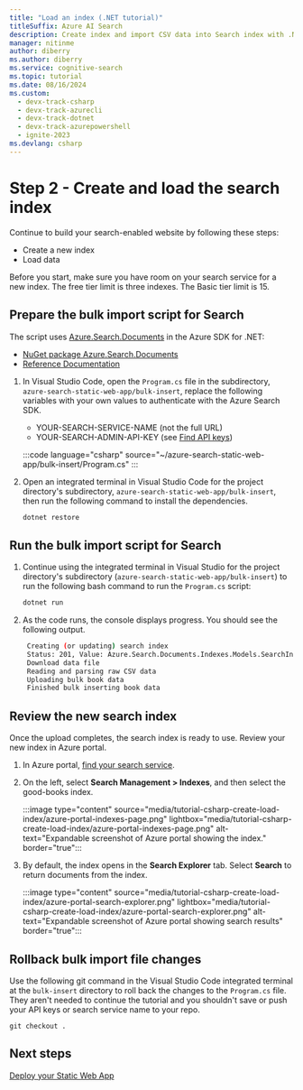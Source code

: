 ```yaml
---
title: "Load an index (.NET tutorial)"
titleSuffix: Azure AI Search
description: Create index and import CSV data into Search index with .NET.
manager: nitinme
author: diberry
ms.author: diberry
ms.service: cognitive-search
ms.topic: tutorial
ms.date: 08/16/2024
ms.custom:
  - devx-track-csharp
  - devx-track-azurecli
  - devx-track-dotnet
  - devx-track-azurepowershell
  - ignite-2023
ms.devlang: csharp
---
```


# Step 2 - Create and load the search index

Continue to build your search-enabled website by following these steps:

- Create a new index
- Load data

Before you start, make sure you have room on your search service for a new index. The free tier limit is three indexes. The Basic tier limit is 15.

## Prepare the bulk import script for Search

The script uses [Azure.Search.Documents](https://www.nuget.org/packages/Azure.Search.Documents/) in the Azure SDK for .NET:

- [NuGet package Azure.Search.Documents](https://www.nuget.org/packages/Azure.Search.Documents/)
- [Reference Documentation](/dotnet/api/overview/azure/search)

1. In Visual Studio Code, open the `Program.cs` file in the subdirectory, `azure-search-static-web-app/bulk-insert`, replace the following variables with your own values to authenticate with the Azure Search SDK.

   - YOUR-SEARCH-SERVICE-NAME (not the full URL)
   - YOUR-SEARCH-ADMIN-API-KEY (see [Find API keys](search-security-api-keys.md#find-existing-keys))

    :::code language="csharp" source="~/azure-search-static-web-app/bulk-insert/Program.cs" :::

1. Open an integrated terminal in Visual Studio Code for the project directory's subdirectory, `azure-search-static-web-app/bulk-insert`, then run the following command to install the dependencies. 

    ```bash
    dotnet restore
    ```

## Run the bulk import script for Search

1. Continue using the integrated terminal in Visual Studio for the project directory's subdirectory (`azure-search-static-web-app/bulk-insert`) to run the following bash command to run the `Program.cs` script:

    ```bash
    dotnet run
    ```

1. As the code runs, the console displays progress. You should see the following output.

   ```bash
    Creating (or updating) search index
    Status: 201, Value: Azure.Search.Documents.Indexes.Models.SearchIndex
    Download data file
    Reading and parsing raw CSV data
    Uploading bulk book data
    Finished bulk inserting book data
    ```

## Review the new search index

Once the upload completes, the search index is ready to use. Review your new index in Azure portal.

1. In Azure portal, [find your search service](https://portal.azure.com/#blade/HubsExtension/BrowseResourceBlade/resourceType/Microsoft.Search%2FsearchServices).  

1. On the left, select **Search Management > Indexes**, and then select the good-books index.

    :::image type="content" source="media/tutorial-csharp-create-load-index/azure-portal-indexes-page.png" lightbox="media/tutorial-csharp-create-load-index/azure-portal-indexes-page.png" alt-text="Expandable screenshot of Azure portal showing the index." border="true":::

1. By default, the index opens in the **Search Explorer** tab. Select **Search** to return documents from the index.

    :::image type="content" source="media/tutorial-csharp-create-load-index/azure-portal-search-explorer.png" lightbox="media/tutorial-csharp-create-load-index/azure-portal-search-explorer.png" alt-text="Expandable screenshot of Azure portal showing search results" border="true":::

## Rollback bulk import file changes

Use the following git command in the Visual Studio Code integrated terminal at the `bulk-insert` directory to roll back the changes to the `Program.cs` file. They aren't needed to continue the tutorial and you shouldn't save or push your API keys or search service name to your repo. 

```git
git checkout .
```

## Next steps

[Deploy your Static Web App](tutorial-csharp-deploy-static-web-app.md)

